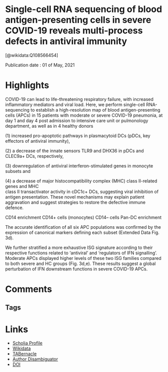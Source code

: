 
Single-cell RNA sequencing of blood antigen-presenting cells in severe COVID-19 reveals multi-process defects in antiviral immunity
===================================================================================================================================
  
  [@wikidata:Q108566454]  
  
Publication date : 01 of May, 2021  

# Highlights

COVID-19 can lead to life-threatening respiratory failure, with increased inflammatory mediators and viral load. Here, we perform single-cell RNA-sequencing to establish a high-resolution map of blood antigen-presenting cells (APCs) in 15 patients with moderate or severe COVID-19 pneumonia, at day 1 and day 4 post admission to intensive care unit or pulmonology department, as well as in 4 healthy donors

(1) increased pro-apoptotic pathways in plasmacytoid DCs (pDCs, key effectors of antiviral immunity), 

(2) a decrease of the innate sensors TLR9 and DHX36 in pDCs and CLEC9a+ DCs, respectively, 

(3) downregulation of antiviral interferon-stimulated genes  in  monocyte  subsets  and  

(4)  a  decrease  of  major  histocompatibility  complex  (MHC)  class  II-related  genes  and  MHC  
class II transactivator activity in cDC1c+ DCs, suggesting viral inhibition of antigen presentation. These novel mechanisms may explain patient aggravation and suggest strategies to restore the defective immune defence.

CD14 
enrichment
CD14+ cells
(monocytes)
CD14– cells Pan-DC 
enrichment

The accurate identification of all six APC populations was confirmed by the expression of canonical markers defining each subset (Extended Data Fig. 3d).

We further stratified a more exhaustive ISG signature according to their respective functions related to ‘antiviral’ and ‘regulators of IFN signalling’. Moderate APCs displayed higher levels of these two ISG families compared to both severe and HC groups (Fig. 3d,e). These results suggest a global perturbation of IFN downstream functions in severe COVID-19 APCs.




# Comments

## Tags

# Links
  
 * [Scholia Profile](https://scholia.toolforge.org/work/Q108566454)  
 * [Wikidata](https://www.wikidata.org/wiki/Q108566454)  
 * [TABernacle](https://tabernacle.toolforge.org/?#/tab/manual/Q108566454/P921%3BP4510)  
 * [Author Disambiguator](https://author-disambiguator.toolforge.org/work_item_oauth.php?id=Q108566454&batch_id=&match=1&author_list_id=&doit=Get+author+links+for+work)  
 * [DOI](https://doi.org/10.1038/S41556-021-00681-2)  
